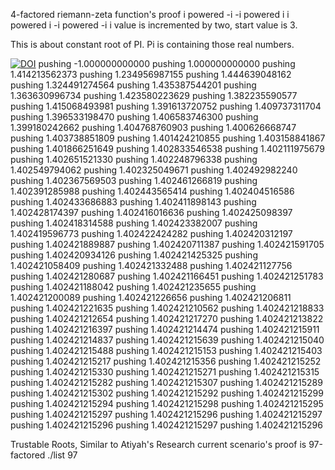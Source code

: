 4-factored riemann-zeta function's proof
i powered -i
-i powered i
i powered i
-i powered -i
i value is incremented by two, start value is 3.

This is about constant root of PI.
Pi is containing those real numbers.


[![DOI](https://zenodo.org/badge/DOI/10.5281/zenodo.11518808.svg)](https://doi.org/10.5281/zenodo.11518808)
pushing -1.000000000000
pushing 1.000000000000
pushing 1.414213562373
pushing 1.234956987155
pushing 1.444639048162
pushing 1.324491274564
pushing 1.435387544201
pushing 1.363630996734
pushing 1.423580223629
pushing 1.382235590577
pushing 1.415068493981
pushing 1.391613720752
pushing 1.409737311704
pushing 1.396533198470
pushing 1.406583746300
pushing 1.399180242662
pushing 1.404768760903
pushing 1.400626668747
pushing 1.403738851809
pushing 1.401424210855
pushing 1.403158841867
pushing 1.401866251649
pushing 1.402833546538
pushing 1.402111975679
pushing 1.402651521330
pushing 1.402248796338
pushing 1.402549794062
pushing 1.402325049671
pushing 1.402492982240
pushing 1.402367569503
pushing 1.402461266819
pushing 1.402391285988
pushing 1.402443565414
pushing 1.402404516586
pushing 1.402433686883
pushing 1.402411898143
pushing 1.402428174397
pushing 1.402416016636
pushing 1.402425098397
pushing 1.402418314588
pushing 1.402423382007
pushing 1.402419596773
pushing 1.402422424282
pushing 1.402420312197
pushing 1.402421889887
pushing 1.402420711387
pushing 1.402421591705
pushing 1.402420934126
pushing 1.402421425325
pushing 1.402421058409
pushing 1.402421332488
pushing 1.402421127756
pushing 1.402421280687
pushing 1.402421166451
pushing 1.402421251783
pushing 1.402421188042
pushing 1.402421235655
pushing 1.402421200089
pushing 1.402421226656
pushing 1.402421206811
pushing 1.402421221635
pushing 1.402421210562
pushing 1.402421218833
pushing 1.402421212654
pushing 1.402421217270
pushing 1.402421213822
pushing 1.402421216397
pushing 1.402421214474
pushing 1.402421215911
pushing 1.402421214837
pushing 1.402421215639
pushing 1.402421215040
pushing 1.402421215488
pushing 1.402421215153
pushing 1.402421215403
pushing 1.402421215217
pushing 1.402421215356
pushing 1.402421215252
pushing 1.402421215330
pushing 1.402421215271
pushing 1.402421215315
pushing 1.402421215282
pushing 1.402421215307
pushing 1.402421215289
pushing 1.402421215302
pushing 1.402421215292
pushing 1.402421215299
pushing 1.402421215294
pushing 1.402421215298
pushing 1.402421215295
pushing 1.402421215297
pushing 1.402421215296
pushing 1.402421215297
pushing 1.402421215296
pushing 1.402421215297
pushing 1.402421215296


Trustable Roots, Similar to Atiyah's Research
current scenario's proof is 97-factored
./list 97
